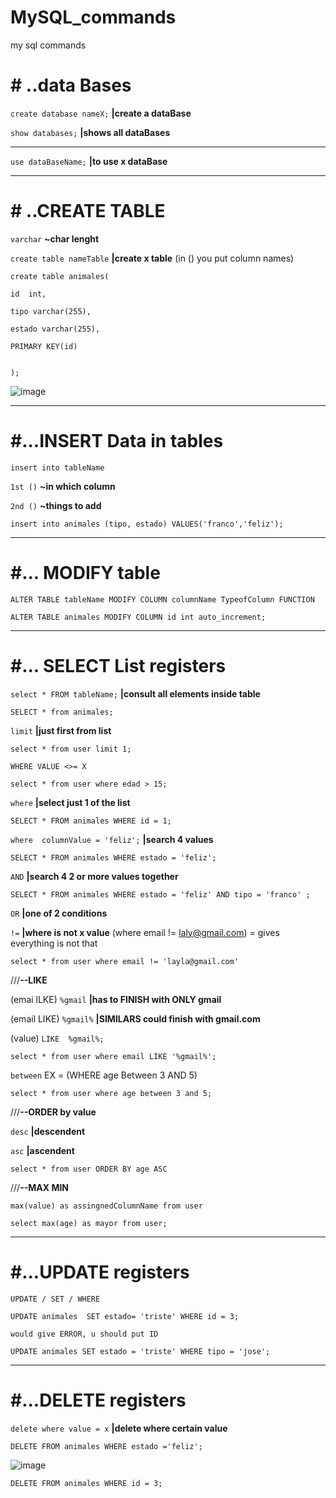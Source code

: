 
# MySQL_commands
my sql commands

# # ..data Bases

`create database nameX;`  **|create a dataBase**

`show databases;` **|shows all dataBases**

------------------------------------------

`use dataBaseName;` **|to use x dataBase**

-------------------------------------------
# # ..CREATE TABLE

`varchar`  **~char lenght**

`create table nameTable`  **|create x table** (in () you put column names)

```
create table animales(

id  int, 

tipo varchar(255),

estado varchar(255),

PRIMARY KEY(id)


); 
```

![image](https://user-images.githubusercontent.com/51888893/168340629-8e7cb71b-618d-420c-98ba-c9b1cdffd34c.png)


--------------------------------------
# #...INSERT Data in tables

`insert into tableName`

`1st ()` **~in which column**

`2nd ()` **~things to add**

```
insert into animales (tipo, estado) VALUES('franco','feliz');
```

------------------------------------
# #... MODIFY table

`ALTER TABLE tableName MODIFY COLUMN columnName TypeofColumn FUNCTION `

```
ALTER TABLE animales MODIFY COLUMN id int auto_increment;
```

--------------------------------------
# #... SELECT List registers 

`select * FROM tableName;` **|consult all elements  inside table**

```
SELECT * from animales;
```

`limit` **|just first from list**

```
select * from user limit 1;
```

`WHERE VALUE <>= X`
```
select * from user where edad > 15;
```

`where` **|select just 1 of the list**

```
SELECT * FROM animales WHERE id = 1; 
```

`where  columnValue = 'feliz';` **|search 4 values**

```
SELECT * FROM animales WHERE estado = 'feliz';
```

`AND` **|search 4 2 or more values together**

```
SELECT * FROM animales WHERE estado = 'feliz' AND tipo = 'franco' ;
```

`OR` **|one of 2 conditions**

`!=` **|where is not x value** (where email != laly@gmail.com) = gives everything is not that

```
select * from user where email != 'layla@gmail.com'
```
///**--LIKE**

(emai lLKE) `%gmail`  **|has to FINISH with ONLY gmail**

(email LIKE) `%gmail%` **|SIMILARS could finish with gmail.com**

(value) `LIKE  %gmail%;`

```
select * from user where email LIKE '%gmail%';
```

`between` EX = (WHERE age Between 3 AND 5)

```
select * from user where age between 3 and 5;
```

///**--ORDER by value**

`desc` **|descendent**

`asc` **|ascendent**

```
select * from user ORDER BY age ASC
```

///**--MAX MIN**

`max(value) as assingnedColumnName from user`

```
select max(age) as mayor from user;
```

------------------------------------------------
# #...UPDATE registers

`UPDATE / SET / WHERE`

```
UPDATE animales  SET estado= 'triste' WHERE id = 3;
```

`would give ERROR, u should put ID`

```
UPDATE animales SET estado = 'triste' WHERE tipo = 'jose';
```

----------------------------------------------
# #...DELETE registers

`delete where value = x` **|delete where certain value**

```
DELETE FROM animales WHERE estado ='feliz';
```
![image](https://user-images.githubusercontent.com/51888893/168608640-9a960409-e332-4061-8802-68bfcecfb296.png)

```
DELETE FROM animales WHERE id = 3;
```
